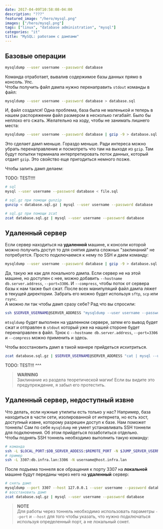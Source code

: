 ```yaml
---
date: 2017-04-09T10:58:08-04:00
description: "???"
featured_image: "/hero/mysql.png"
images: ["/hero/mysql.png"]
tags: ["linux", "database administration", "mysql"]
categories: "it"
title: "MySQL: работаем с дампами"
---
```


## Базовые операции

```bash
mysqldump --user username --password database
```

Команда отработает, вывалив содержимое базы данных прямо в консоль. Упс.  
Чтобы получить файл дампа нужно перенаправить `stdout` команды в файл:

```bash
mysqldump --user username --password database > database.sql
```

И, файл создался! Одна проблема, база была не маленькой и теперь в нашем распоряжении файл размером в несколько гигабайт. Было бы неплохо его сжать. Желательно на ходу, чтобы не занимать лишнего места:

```bash
mysqldump --user username --password database | gzip -9 > database.sql
```

Это сделает дамп меньше. Гораздо меньше.
Ради интереса можно убрать перенаправление и посмотреть что там на выходе из `gzip`. Там будут попытки терминала интерпретировать поток данных, который отдает `gzip`. Это свойство еще пригодиться немного позже.

Чтобы залить дамп делаем:

TODO: TEST!!!!
```bash
# sql
mysql --user username --password database < file.sql

# sql.gz при помощи gunzip
gunzip < database.sql.gz | mysql --user username --password database

# sql.gz при помощи zcat
zcat database.sql.gz | mysql --user username --password database
```

## Удаленный сервер

Если сервер находиться на **удаленной** машине, к консоли которой можно получить доступ то для снятия дампа сложных "заклинаний" не потребуется. Просто подключаемся к нему по SSH и даем команду:

```bash
mysqldump --user username --password database | gzip -9 > database.sql.gz
```

Да, такую же как для локального дампа. Если сервер не на этой машине, но доступен с нее, можно добавить `--hostname db.server.address`, `--port=3306`. И `--compress`, чтобы поток от сервера базы к нам также был сжат. После всех манипуляций файл дампа ляжет в текущей директории. Забрать его можно будет используя `sftp`, `scp` или `rsync`.  
А можно ли так чтобы дамп сразу себе? Рад что вы спросили:

```bash
ssh $SERVER_USERNAME@SERVER_ADDRESS "mysqldump --user username --password database | gzip -9" > database.sql.gz
```

`mtsqldump` будет выполнен на удаленном сервере, затем его вывод будет сжат и отправлен в `stdout` который уже на нашей стороне будет перенаправлен в файл. Трюк с `--hostname db.server.address`, `--port=3306` и `--compress` можно применить и здесь.

Чтобы восстановить дамп в такой манере прийдеться исхитриться.

```bash
zcat database.sql.gz | $SERVER_USERNAME@SERVER_ADDRESS "cat | mysql --user username --password database"
```

TODO: TEST!!! ^^^
> **WARNING**  
> Заклинание из раздела теоретической магии! Если вы видите это предупреждение, я забыл его протестить.

## Удаленный сервер, недоступный извне

Что делать, если нужные утилиты есть только у нас? Например, база находиться в части сети, изолированной от интернета, но есть хост, доступный извне, которому разрешен доступ к базе. Нам поможет тоннель! Сам по себе `mysqldump` не умеет устанавливать SSH тоннели для подключения. Об этом прийдеться позаботиться отдельно.  
Чтобы поднять SSH тоннель необходимо выполнить такую команду:

```bash
# команда
ssh -L $LOCAL_PORT:$DB_SERVER_ADDESS:$REMOTE_PORT -N $JUMP_SERVER_USERNAME@JUMP_SERVER_ADDRESS
# пример
ssh -L 3307:db.infra.lan:3306 -N username@host.infra.lan
```

После подъема тоннеля все обращения к порту 3307 на **локальной** машине будут переданы через него на **удаленный** сервер:

```bash
# снять дамп
mysqldump --port 3307 --host 127.0.0.1 --user username --password database | gzip -9 > database.sql.gz
# восстановить дамп
zcat database.sql.gz | mysql --user username --password database
```

> **NOTE**  
> Для работы через тоннель необходимо использовать параметры `--port` и `--host` для того чтобы указать, что нужно подключаться используя определенный порт, а не локальный сокет.

